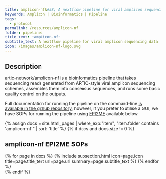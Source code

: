 ```yaml
---
title: amplicon-nf&#58; A nextflow pipeline for viral amplicon sequencing data
keywords: Amplicon | Bioinformatics | Pipeline
tags:
  - protocol
permalink: /resources/amplicon-nf
folder: pipelines
title_text: "amplicon-nf"
subtitle_text: A nextflow pipeline for viral amplicon sequencing data
icon: /images/amplicon-nf-logo.svg
---
```


## Description

artic-network/amplicon-nf is a bioinformatics pipeline that takes sequencing reads generated from ARTIC-style viral amplicon sequencing schemes, assembles them into consensus sequences, and runs some basic quality control on the outputs.

Full documentation for running the pipeline on the command-line [is available in the github repository](https://github.com/artic-network/amplicon-nf/tree/main/docs), however, if you prefer to utilise a GUI, we have SOPs for running the pipeline using [EPI2ME](https://epi2me.nanoporetech.com/) available below.

{% assign docs = site.html_pages | where_exp:"item", "item.folder contains 'amplicon-nf'" | sort: 'title' %}
{% if docs and docs.size != 0 %}
<div class="row">
    <div class="col-lg-12">
        <h2 class="page-header">amplicon-nf EPI2ME SOPs</h2>
    </div>
    {% for page in docs %}
    {% include subsection.html icon=page.icon title=page.title_text url=page.url summary=page.subtitle_text %}
    {% endfor %}
</div>
{% endif %}